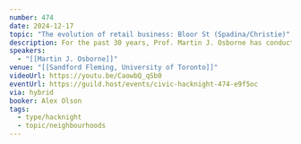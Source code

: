```yaml
---
number: 474
date: 2024-12-17
topic: "The evolution of retail business: Bloor St (Spadina/Christie)"
description: For the past 30 years, Prof. Martin J. Osborne has conducted an annual survey of street-level businesses on Bloor Street between Spadina and Christie. For each business, he has recorded its name, the type of goods or services it offers, and any ethnic group it specifically targets (if applicable). Prof. Osborne will discuss the nature of this data, which is available at https://mjo.osborne.economics.utoronto.ca/index.php/bloor/, and explore it with the audience. The discussion will include potential insights that can be derived from the data and the various applications it might have.
speakers:
  - "[[Martin J. Osborne]]"
venue: "[[Sandford Fleming, University of Toronto]]"
videoUrl: https://youtu.be/CaowbQ_qSb0
eventUrl: https://guild.host/events/civic-hacknight-474-e9f5oc
via: hybrid
booker: Alex Olson
tags:
  - type/hacknight
  - topic/neighbourhoods
---
```

